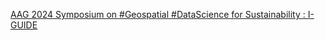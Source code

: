 [AAG 2024 Symposium on #Geospatial #DataScience for Sustainability : I-GUIDE](https://qi.tc/qi/119425)